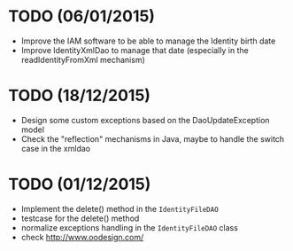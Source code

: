 # TODO (06/01/2015)
* Improve the IAM software to be able to manage the Identity birth date
* Improve IdentityXmlDao to manage that date (especially in the readIdentityFromXml mechanism) 

# TODO (18/12/2015)
* Design some custom exceptions based on the DaoUpdateException model
* Check the "reflection" mechanisms in Java, maybe to handle the switch case in the xmldao


# TODO (01/12/2015)
* Implement the delete() method in the `IdentityFileDAO` 
* testcase for the delete() method
* normalize exceptions handling in the `IdentityFileDAO` class 
* check http://www.oodesign.com/
